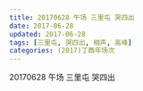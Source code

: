 ```yaml
---
title: 20170628 午场 三里屯 哭四出
date: 2017-06-28
updated: 2017-06-28
tags: [三里屯, 哭四出, 相声, 高峰] 
categories: (2017)丁酉年场次 
---
```

20170628 午场 三里屯 哭四出
